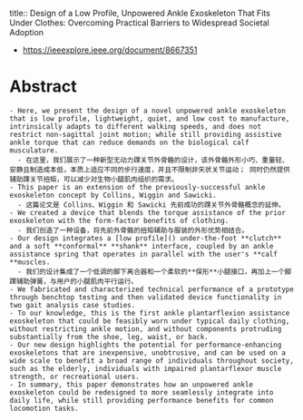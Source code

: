 title:: Design of a Low Profile, Unpowered Ankle Exoskeleton That Fits Under Clothes: Overcoming Practical Barriers to Widespread Societal Adoption

- https://ieeexplore.ieee.org/document/8667351
# Abstract
	- Here, we present the design of a novel unpowered ankle exoskeleton that is low profile, lightweight, quiet, and low cost to manufacture, intrinsically adapts to different walking speeds, and does not restrict non-sagittal joint motion; while still providing assistive ankle torque that can reduce demands on the biological calf musculature. 
	  - 在这里，我们展示了一种新型无动力踝关节外骨骼的设计，该外骨骼外形小巧、重量轻、安静且制造成本低，本质上适应不同的步行速度，并且不限制非矢状关节运动； 同时仍然提供辅助踝关节扭矩，可以减少对生物小腿肌肉组织的需求。
	- This paper is an extension of the previously-successful ankle exoskeleton concept by Collins, Wiggin and Sawicki.
	  - 这篇论文是 Collins、Wiggin 和 Sawicki 先前成功的踝关节外骨骼概念的延伸。
	- We created a device that blends the torque assistance of the prior exoskeleton with the form-factor benefits of clothing. 
	  - 我们创造了一种设备，将先前外骨骼的扭矩辅助与服装的外形优势相结合。
	- Our design integrates a [low profile]() under-the-foot **clutch** and a soft **conformal** **shank** interface, coupled by an ankle assistance spring that operates in parallel with the user's **calf **muscles.
	  - 我们的设计集成了一个低调的脚下离合器和一个柔软的**保形**小腿接口，再加上一个脚踝辅助弹簧，与用户的小腿肌肉平行运行。
	- We fabricated and characterized technical performance of a prototype through benchtop testing and then validated device functionality in two gait analysis case studies.
	- To our knowledge, this is the first ankle plantarflexion assistance exoskeleton that could be feasibly worn under typical daily clothing, without restricting ankle motion, and without components protruding substantially from the shoe, leg, waist, or back.
	- Our new design highlights the potential for performance-enhancing exoskeletons that are inexpensive, unobtrusive, and can be used on a wide scale to benefit a broad range of individuals throughout society, such as the elderly, individuals with impaired plantarflexor muscle strength, or recreational users.
	- In summary, this paper demonstrates how an unpowered ankle exoskeleton could be redesigned to more seamlessly integrate into daily life, while still providing performance benefits for common locomotion tasks.